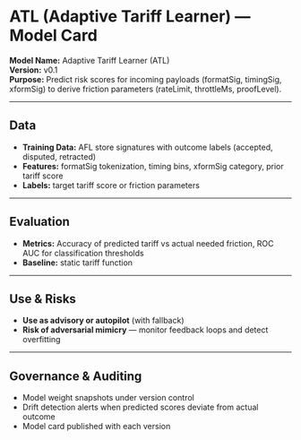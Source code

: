 # ATL (Adaptive Tariff Learner) — Model Card

**Model Name:** Adaptive Tariff Learner (ATL)  
**Version:** v0.1  
**Purpose:** Predict risk scores for incoming payloads (formatSig, timingSig, xformSig) to derive friction parameters (rateLimit, throttleMs, proofLevel).

---

## Data

- **Training Data:** AFL store signatures with outcome labels (accepted, disputed, retracted)
- **Features:** formatSig tokenization, timing bins, xformSig category, prior tariff score
- **Labels:** target tariff score or friction parameters

---

## Evaluation

- **Metrics:** Accuracy of predicted tariff vs actual needed friction, ROC AUC for classification thresholds
- **Baseline:** static tariff function

---

## Use & Risks

- **Use as advisory or autopilot** (with fallback)
- **Risk of adversarial mimicry** — monitor feedback loops and detect overfitting

---

## Governance & Auditing

- Model weight snapshots under version control
- Drift detection alerts when predicted scores deviate from actual outcome
- Model card published with each version
